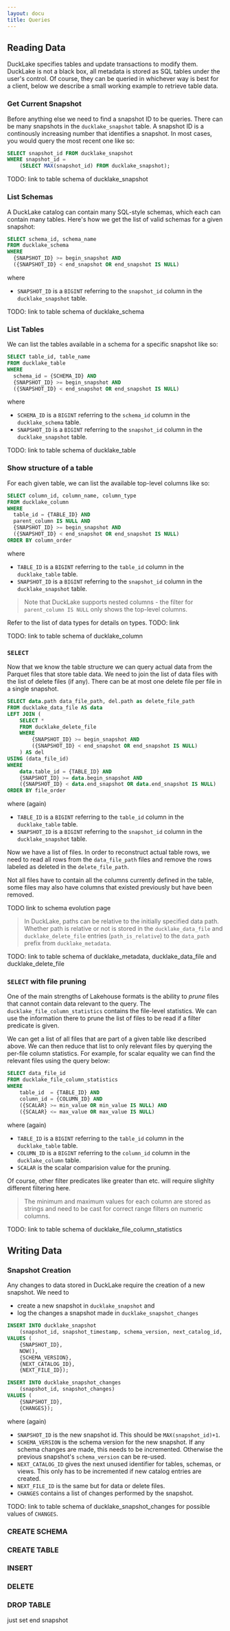 ```yaml
---
layout: docu
title: Queries
---
```


## Reading Data
DuckLake specifies tables and update transactions to modify them. DuckLake is not a black box, all metadata is stored as SQL tables under the user's control. Of course, they can be queried in whichever way is best for a client, below we describe a small working example to retrieve table data.


### Get Current Snapshot
Before anything else we need to find a snapshot ID to be queries. There can be many snapshots in the `ducklake_snapshot` table. A snapshot ID is a continously increasing number that identifies a snapshot. In most cases, you would query the most recent one like so: 

```SQL
SELECT snapshot_id FROM ducklake_snapshot 
WHERE snapshot_id = 
	(SELECT MAX(snapshot_id) FROM ducklake_snapshot);
```

TODO: link to table schema of ducklake_snapshot

### List Schemas
A DuckLake catalog can contain many SQL-style schemas, which each can contain many tables. Here's how we get the list of valid schemas for a given snapshot:

```SQL
SELECT schema_id, schema_name
FROM ducklake_schema
WHERE 
  {SNAPSHOT_ID} >= begin_snapshot AND 
  ({SNAPSHOT_ID} < end_snapshot OR end_snapshot IS NULL)
```

where
- `SNAPSHOT_ID` is a `BIGINT` referring to the `snapshot_id` column in the `ducklake_snapshot` table.


TODO: link to table schema of ducklake_schema


### List Tables 
We can list the tables available in a schema for a specific snapshot like so:

 ```SQL
 SELECT table_id, table_name 
 FROM ducklake_table
 WHERE 
   schema_id = {SCHEMA_ID} AND
   {SNAPSHOT_ID} >= begin_snapshot AND 
   ({SNAPSHOT_ID} < end_snapshot OR end_snapshot IS NULL)
```

where
- `SCHEMA_ID` is a `BIGINT` referring to the `schema_id` column in the `ducklake_schema` table.
- `SNAPSHOT_ID` is a `BIGINT` referring to the `snapshot_id` column in the `ducklake_snapshot` table.


TODO: link to table schema of ducklake_table


### Show structure of a table

For each given table, we can list the available top-level columns like so:

 ```SQL
 SELECT column_id, column_name, column_type
 FROM ducklake_column
 WHERE 
   table_id = {TABLE_ID} AND
   parent_column IS NULL AND
   {SNAPSHOT_ID} >= begin_snapshot AND 
   ({SNAPSHOT_ID} < end_snapshot OR end_snapshot IS NULL)
 ORDER BY column_order
```

where
- `TABLE_ID` is a `BIGINT` referring to the `table_id` column in the `ducklake_table` table.
- `SNAPSHOT_ID` is a `BIGINT` referring to the `snapshot_id` column in the `ducklake_snapshot` table.

> Note that DuckLake supports nested columns - the filter for `parent_column IS NULL` only shows the top-level columns.

Refer to the list of data types for details on types.
TODO: link

TODO: link to table schema of ducklake_column


### `SELECT` 

Now that we know the table structure we can query actual data from the Parquet files that store table data. We need to join the list of data files with the list of delete files (if any). There can be at most one delete file per file in a single snapshot.

```SQL
SELECT data.path data_file_path, del.path as delete_file_path
FROM ducklake_data_file AS data
LEFT JOIN (
    SELECT *
    FROM ducklake_delete_file
    WHERE 
    	{SNAPSHOT_ID} >= begin_snapshot AND 
    	({SNAPSHOT_ID} < end_snapshot OR end_snapshot IS NULL)
    ) AS del 
USING (data_file_id)
WHERE 
	data.table_id = {TABLE_ID} AND 
	{SNAPSHOT_ID} >= data.begin_snapshot AND 
	({SNAPSHOT_ID} < data.end_snapshot OR data.end_snapshot IS NULL)
ORDER BY file_order
```	

where (again)
- `TABLE_ID` is a `BIGINT` referring to the `table_id` column in the `ducklake_table` table.
- `SNAPSHOT_ID` is a `BIGINT` referring to the `snapshot_id` column in the `ducklake_snapshot` table.

Now we have a list of files. In order to reconstruct actual table rows, we need to read all rows from the `data_file_path` files and remove the rows labeled as deleted in the `delete_file_path`. 

Not all files have to contain all the columns currently defined in the table, some files may also have columns that existed previously but have been removed. 

TODO link to schema evolution page

> In DuckLake, paths can be relative to the initially specified data path. Whether path is relative or not is stored in the `ducklake_data_file` and `ducklake_delete_file` entries (`path_is_relative`) to the `data_path` prefix from `ducklake_metadata`.

TODO: link to table schema of ducklake_metadata, ducklake_data_file and ducklake_delete_file


### `SELECT` with file pruning
One of the main strengths of Lakehouse formats is the ability to *prune* files that cannot contain data relevant to the query. The `ducklake_file_column_statistics` contains the file-level statistics. We can use the information there to prune the list of files to be read if a filter predicate is given.

We can get a list of all files that are part of a given table like described above. We can then reduce that list to only relevant files by querying the per-file column statistics. For example, for scalar equality we can find the relevant files using the query below:

```SQL
SELECT data_file_id 
FROM ducklake_file_column_statistics 
WHERE 
	table_id  = {TABLE_ID} AND
	column_id = {COLUMN_ID} AND 
    ({SCALAR} >= min_value OR min_value IS NULL) AND
	({SCALAR} <= max_value OR max_value IS NULL)
```	

where (again)
- `TABLE_ID` is a `BIGINT` referring to the `table_id` column in the `ducklake_table` table.
- `COLUMN_ID` is a `BIGINT` referring to the `column_id` column in the `ducklake_column` table.
- `SCALAR` is the scalar comparision value for the pruning.

Of course, other filter predicates like greater than etc. will require slighlty different filtering here.

> The minimum and maximum values for each column are stored as strings and need to be cast for correct range filters on numeric columns.

TODO: link to table schema of ducklake_file_column_statistics


## Writing Data


### Snapshot Creation
Any changes to data stored in DuckLake require the creation of a new snapshot. We need to 
- create a new snapshot in `ducklake_snapshot` and
- log the changes a snapshot made in `ducklake_snapshot_changes`

```SQL
INSERT INTO ducklake_snapshot 
	(snapshot_id, snapshot_timestamp, schema_version, next_catalog_id, next_file_id)
VALUES (
	{SNAPSHOT_ID}, 
	NOW(), 
	{SCHEMA_VERSION}, 
	{NEXT_CATALOG_ID}, 
	{NEXT_FILE_ID});

INSERT INTO ducklake_snapshot_changes 
	(snapshot_id, snapshot_changes)
VALUES (
	{SNAPSHOT_ID}, 
	{CHANGES});
```

where (again)
- `SNAPSHOT_ID` is the new snapshot id. This should be `MAX(snapshot_id)+1`. 
- `SCHEMA_VERSION` is the schema version for the new snapshot. If any schema changes are made, this needs to be incremented. Otherwise the previous snapshot's `schema_version` can be re-used. 
- `NEXT_CATALOG_ID` gives the next unused identifier for tables, schemas, or views. This only has to be incremented if new catalog entries are created.
- `NEXT_FILE_ID` is the same but for data or delete files. 
- `CHANGES` contains a list of changes performed by the snapshot.  

TODO: link to table schema of ducklake_snapshot_changes for possible values of `CHANGES`.


### CREATE SCHEMA

### CREATE TABLE

### INSERT

### DELETE

### DROP TABLE
just set end snapshot
